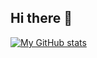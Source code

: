 ## Hi there 👋
[![My GitHub stats](https://github-readme-stats.vercel.app/api?username=AmazingJoMax)](https://github.com/anuraghazra/github-readme-stats)
